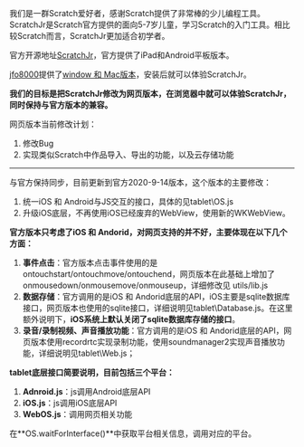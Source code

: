 我们是一群Scratch爱好者，感谢Scratch提供了非常棒的少儿编程工具。
ScratchJr是Scratch官方提供的面向5-7岁儿童，学习Scratch的入门工具。相比较Scratch而言，ScratchJr更加适合初学者。

官方开源地址[ScratchJr](https://github.com/LLK/scratchjr)，官方提供了iPad和Android平板版本。

[jfo8000](https://github.com/jfo8000/ScratchJr-Desktop/)提供了[window 和 Mac版本](https://jfo8000.github.io/ScratchJr-Desktop/)，安装后就可以体验ScratchJr。

**我们的目标是把ScratchJr修改为网页版本，在浏览器中就可以体验ScratchJr，同时保持与官方版本的兼容。**

网页版本当前修改计划：

1. 修改Bug
2. 实现类似Scratch中作品导入、导出的功能，以及云存储功能

---


与官方保持同步，目前更新到官方2020-9-14版本，这个版本的主要修改：
1. 统一iOS 和 Android与JS交互的接口，具体的见tablet\OS.js
2. 升级iOS底层，不再使用iOS已经废弃的WebView，使用新的WKWebView。

**官方版本只考虑了iOS 和 Andorid，对网页支持的并不好，主要体现在以下几个方面：**

1. **事件点击**：官方版本点击事件使用的是ontouchstart/ontouchmove/ontouchend，网页版本在此基础上增加了onmousedown/onmousemove/onmouseup，详细修改见 utils/lib.js
2. **数据存储**：官方调用的是iOS 和 Andorid底层的API，iOS主要是sqlite数据库接口，网页版本也使用的sqlite接口，详细说明见tablet\Database.js。在这里额外说明下，**iOS系统上默认关闭了sqlite数据库存储的接口**。
3. **录音/录制视频、声音播放功能**：官方调用的是iOS 和 Andorid底层的API，网页版本使用recordrtc实现录制功能，使用soundmanager2实现声音播放功能，详细说明见tablet\Web.js；


**tablet底层接口简要说明，目前包括三个平台：**
1. **Adnroid.js**：js调用Android底层API
2. **iOS.js**：js调用iOS底层API
3. **WebOS.js**：调用网页相关功能

在**OS.waitForInterface()**中获取平台相关信息，调用对应的平台。


